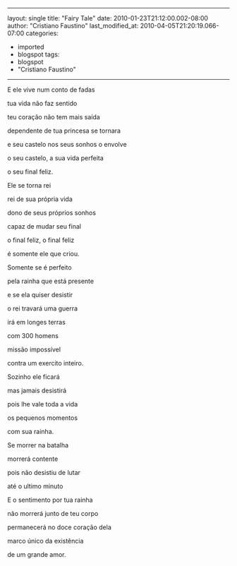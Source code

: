 
---
layout: single
title: "Fairy Tale"
date: 2010-01-23T21:12:00.002-08:00
author: "Cristiano Faustino"
last_modified_at: 2010-04-05T21:20:19.066-07:00
categories:
  - imported
  - blogspot
tags:
  - blogspot
  - "Cristiano Faustino"
---

E ele vive num conto de fadas

tua vida não faz sentido

teu coração não tem mais saída

dependente de tua princesa se tornara

e seu castelo nos seus sonhos o envolve

o seu castelo, a sua vida perfeita

o seu final feliz.



Ele se torna rei

rei de sua própria vida

dono de seus próprios sonhos

capaz de mudar seu final

o final feliz, o final feliz

é somente ele que criou.



Somente se é perfeito

pela rainha que está presente 

e se ela quiser desistir

o rei travará uma guerra

irá em longes terras

com 300 homens

missão impossível

contra um exercito inteiro.



Sozinho ele ficará

mas jamais desistirá

pois lhe vale toda a vida

os pequenos momentos

com sua rainha.



Se morrer na batalha

morrerá contente

pois não desistiu de lutar

até o ultimo minuto



E o sentimento por tua rainha

não morrerá junto de teu corpo

permanecerá no doce coração dela

marco único da existência

de um grande amor.
